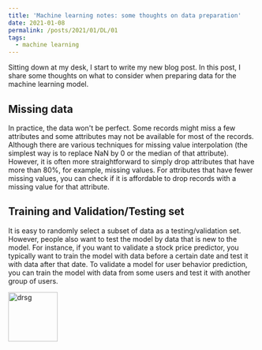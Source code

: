 ```yaml
---
title: 'Machine learning notes: some thoughts on data preparation'
date: 2021-01-08
permalink: /posts/2021/01/DL/01
tags:
  - machine learning
---
```


Sitting down at my desk, I start to write my new blog post. In this post, I share some thoughts on what to consider when preparing data for the machine learning model.

## Missing data

In practice, the data won't be perfect. Some records might miss a few attributes and some attributes may not be available for most of the records. Although there are various techniques for missing value interpolation (the simplest way is to replace NaN by 0 or the median of that attribute). However, it is often more straightforward to simply drop attributes that have more than 80%, for example, missing values. For attributes that have fewer missing values, you can check if it is affordable to drop records with a missing value for that attribute.

## Training and Validation/Testing set

It is easy to randomly select a subset of data as a testing/validation set. However, people also want to test the model by data that is new to the model. For instance, if you want to validate a stock price predictor, you typically want to train the model with data before a certain date and test it with data after that date. To validate a model for user behavior prediction, you can train the model with data from some users and test it with another group of users.  

<img class="alignnone  wp-image-577" alt="drsg" src="https://z2e2.github.io/images/square_activation.png" width="100" height="100"/>
